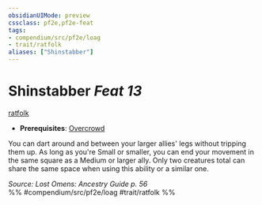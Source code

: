 ```yaml
---
obsidianUIMode: preview
cssclass: pf2e,pf2e-feat
tags:
- compendium/src/pf2e/loag
- trait/ratfolk
aliases: ["Shinstabber"]
---
```

# Shinstabber  *Feat 13*  
[ratfolk](rules/traits/ratfolk-b1.md "Ratfolk Ancestry & Heritage Trait")  

- **Prerequisites**: [Overcrowd](compendium/feats/overcrowd-apg.md)

You can dart around and between your larger allies' legs without tripping them up. As long as you're Small or smaller, you can end your movement in the same square as a Medium or larger ally. Only two creatures total can share the same space when using this ability or a similar one.

*Source: Lost Omens: Ancestry Guide p. 56*  
%% #compendium/src/pf2e/loag #trait/ratfolk %%